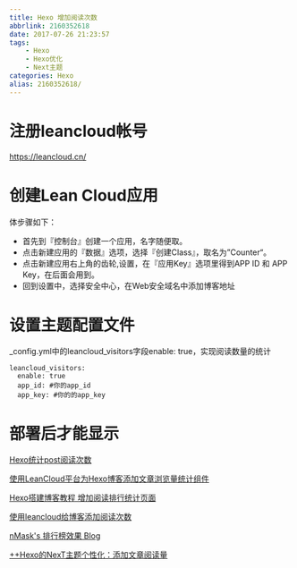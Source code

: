 ```yaml
---
title: Hexo 增加阅读次数
abbrlink: 2160352618
date: 2017-07-26 21:23:57
tags: 
    - Hexo
    - Hexo优化
    - Next主题
categories: Hexo
alias: 2160352618/
---
```


<!-- more -->

# 注册leancloud帐号
  https://leancloud.cn/
  
# 创建Lean Cloud应用

体步骤如下：

- 首先到『控制台』创建一个应用，名字随便取。
- 点击新建应用的『数据』选项，选择『创建Class』，取名为”Counter“。
- 点击新建应用右上角的齿轮,设置，在『应用Key』选项里得到APP ID 和 APP Key，在后面会用到。
- 回到设置中，选择安全中心，在Web安全域名中添加博客地址

# 设置主题配置文件

_config.yml中的leancloud_visitors字段enable: true，实现阅读数量的统计

```
leancloud_visitors:
  enable: true
  app_id: #你的app_id
  app_key: #你的的app_key
```

# 部署后才能显示

[Hexo统计post阅读次数 ](http://www.icafebolger.com/hexo/hexopostcount.html)

[使用LeanCloud平台为Hexo博客添加文章浏览量统计组件](http://crescentmoon.info/2014/12/11/popular-widget/)

[Hexo搭建博客教程 增加阅读排行统计页面](https://thief.one/2017/03/03/Hexo%E6%90%AD%E5%BB%BA%E5%8D%9A%E5%AE%A2%E6%95%99%E7%A8%8B/)

[使用leancloud给博客添加阅读次数](https://qinzhaokun.github.io/2017/06/10/%E4%BD%BF%E7%94%A8leancloud%E7%BB%99%E5%8D%9A%E5%AE%A2%E6%B7%BB%E5%8A%A0%E9%98%85%E8%AF%BB%E6%AC%A1%E6%95%B0/)

[nMask&#39;s 排行榜效果 Blog](https://thief.one/count/)

[++Hexo的NexT主题个性化：添加文章阅读量](http://www.jeyzhang.com/hexo-next-add-post-views.html)